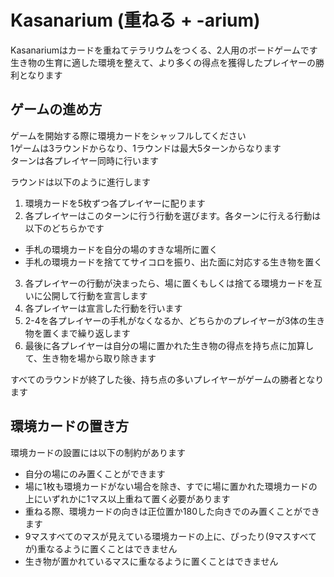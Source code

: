 Kasanarium (重ねる + -arium)
============================
Kasanariumはカードを重ねてテラリウムをつくる、2人用のボードゲームです  
生き物の生育に適した環境を整えて、より多くの得点を獲得したプレイヤーの勝利となります

ゲームの進め方
--------------
ゲームを開始する際に環境カードをシャッフルしてください  
1ゲームは3ラウンドからなり、1ラウンドは最大5ターンからなります  
ターンは各プレイヤー同時に行います

ラウンドは以下のように進行します
1. 環境カードを5枚ずつ各プレイヤーに配ります
2. 各プレイヤーはこのターンに行う行動を選びます。各ターンに行える行動は以下のどちらかです
  - 手札の環境カードを自分の場のすきな場所に置く
  - 手札の環境カードを捨ててサイコロを振り、出た面に対応する生き物を置く
3. 各プレイヤーの行動が決まったら、場に置くもしくは捨てる環境カードを互いに公開して行動を宣言します
4. 各プレイヤーは宣言した行動を行います
5. 2-4を各プレイヤーの手札がなくなるか、どちらかのプレイヤーが3体の生き物を置くまで繰り返します
6. 最後に各プレイヤーは自分の場に置かれた生き物の得点を持ち点に加算して、生き物を場から取り除きます

すべてのラウンドが終了した後、持ち点の多いプレイヤーがゲームの勝者となります

環境カードの置き方
------------------
環境カードの設置には以下の制約があります
- 自分の場にのみ置くことができます
- 場に1枚も環境カードがない場合を除き、すでに場に置かれた環境カードの上にいずれかに1マス以上重ねて置く必要があります
- 重ねる際、環境カードの向きは正位置か180した向きでのみ置くことができます
- 9マスすべてのマスが見えている環境カードの上に、ぴったり(9マスすべてが)重なるように置くことはできません
- 生き物が置かれているマスに重なるように置くことはできません

